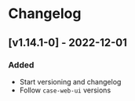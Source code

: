 # Changelog

## [v1.14.1-0] - 2022-12-01

### Added

- Start versioning and changelog
- Follow `case-web-ui` versions